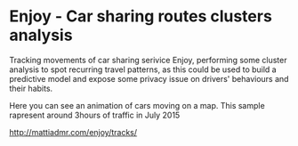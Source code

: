 Enjoy - Car sharing routes clusters analysis
==================

Tracking movements of car sharing serivice Enjoy, performing some cluster analysis to spot recurring travel patterns, as this could be used to build a predictive model and expose some privacy issue on drivers' behaviours and their habits.

Here you can see an animation of cars moving on a map. This sample rapresent around 3hours of traffic in July 2015

http://mattiadmr.com/enjoy/tracks/
